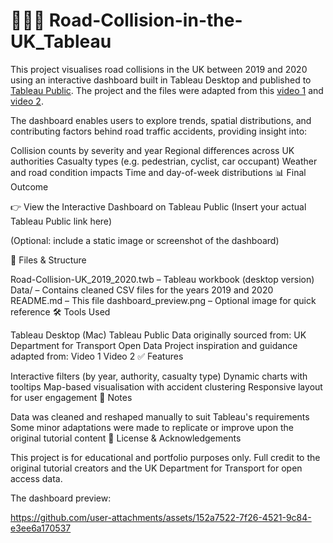 # 🚗💥🚕 Road-Collision-in-the-UK_Tableau
This project visualises road collisions in the UK between 2019 and 2020 using an interactive dashboard built in Tableau Desktop and published to [Tableau Public](https://public.tableau.com/views/RoadCollisionDashboard/Dashboard1?:language=en-GB&publish=yes&:sid=&:redirect=auth&:display_count=n&:origin=viz_share_link).
The project and the files were adapted from this [video 1](https://www.youtube.com/watch?v=jhv_HPjtTyU&list=PLO9LeSU_vHCU_DHaLzEvsLxFdmB3Qcao_&index=19) and [video 2](https://www.youtube.com/watch?v=-n5JKmnSpbA&list=PLO9LeSU_vHCU_DHaLzEvsLxFdmB3Qcao_&index=20).




The dashboard enables users to explore trends, spatial distributions, and contributing factors behind road traffic accidents, providing insight into:

Collision counts by severity and year
Regional differences across UK authorities
Casualty types (e.g. pedestrian, cyclist, car occupant)
Weather and road condition impacts
Time and day-of-week distributions
📊 Final Outcome

👉 View the Interactive Dashboard on Tableau Public
(Insert your actual Tableau Public link here)


(Optional: include a static image or screenshot of the dashboard)

📁 Files & Structure

Road-Collision-UK_2019_2020.twb – Tableau workbook (desktop version)
Data/ – Contains cleaned CSV files for the years 2019 and 2020
README.md – This file
dashboard_preview.png – Optional image for quick reference
🛠️ Tools Used

Tableau Desktop (Mac)
Tableau Public
Data originally sourced from:
UK Department for Transport Open Data
Project inspiration and guidance adapted from:
Video 1
Video 2
✅ Features

Interactive filters (by year, authority, casualty type)
Dynamic charts with tooltips
Map-based visualisation with accident clustering
Responsive layout for user engagement
📌 Notes

Data was cleaned and reshaped manually to suit Tableau's requirements
Some minor adaptations were made to replicate or improve upon the original tutorial content
📎 License & Acknowledgements

This project is for educational and portfolio purposes only. Full credit to the original tutorial creators and the UK Department for Transport for open access data.


The dashboard preview:

https://github.com/user-attachments/assets/152a7522-7f26-4521-9c84-e3ee6a170537



